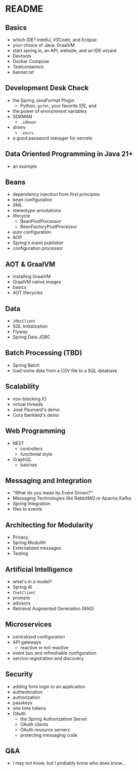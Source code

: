 # README 

## Basics
* which IDE? IntelliJ, VSCode, and Eclipse
* your choice of Java: GraalVM
* start.spring.io, an API, website, and an IDE wizard 
* Devtools
* Docker Compose 
* Testcontainers
* banner.txt

## Development Desk Check
* the Spring JavaFormat Plugin 
	* Python, `gofmt`, your favorite IDE, and 
* the power of environment variables
* SDKMAN
	* `.sdkman`
* direnv 
	*  `.envrc`
* a good password manager for secrets 


## Data Oriented Programming in Java 21+ 
* an example

## Beans
* dependency injection from first principles
* bean configuration
* XML
* stereotype annotations
* lifecycle 
	* BeanPostProcessor
	* BeanFactoryPostProcessor
* auto configuration 
* AOP
* Spring's event publisher
* configuration processor


## AOT & GraalVM
* installing GraalVM 
* GraalVM native images 
* basics
* AOT lifecycles

## Data 
* `JdbcClient`
* SQL Initialization
* Flyway
* Spring Data JDBC


## Batch Processing (TBD)
* Spring Batch
* load some data from a CSV file to a SQL database

## Scalability 
* non-blocking IO
* virtual threads
* José Paumard's demo
* Cora Iberkleid's demo 



## Web Programming
* REST
	* controllers
	* functional style
* GraphQL 
	* batches


## Messaging and Integration
* "What do you mean by Event Driven?"
* Messaging Technologies like RabbitMQ or Apache Kafka
* Spring Integration
* files to events

## Architecting for Modularity
* Privacy
* Spring Modulith 
* Externalized messages
* Testing 

## Artificial Intelligence
* what's in a model?
* Spring AI
* `ChatClient`
* prompts
* advisors
* Retrieval Augmented Generation (RAG)

## Microservices
* centralized configuration 
* API gateways 
	* reactive or not reactive
* event bus and refreshable configuration
* service registration and discovery

<!-- 
 we are here...
-->
## Security 
* adding form login to an application
* authentication 
* authorization
* passkeys
* one time tokens
* OAuth 
	* the Spring Authorizatinm Server
	* OAuth clients
	* OAuth resource servers
	* protecting messaging code



## Q&A 
* I may not know, but I probably know who does know...





